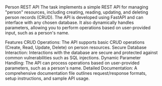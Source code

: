 Person REST API
The task implements a simple REST API for managing "person" resources, including creating, reading, updating, and deleting person records (CRUD). The API is developed using FastAPI and can interface with any chosen database. It also dynamically handles parameters, allowing you to perform operations based on user-provided input, such as a person's name.

Features
CRUD Operations: The API supports basic CRUD operations (Create, Read, Update, Delete) on person resources.
Secure Database Interaction: Interactions with the database are secure and protected against common vulnerabilities such as SQL injections.
Dynamic Parameter Handling: The API can process operations based on user-provided parameters, such as a person's name.
Detailed Documentation: A comprehensive documentation file outlines request/response formats, setup instructions, and sample API usage.
